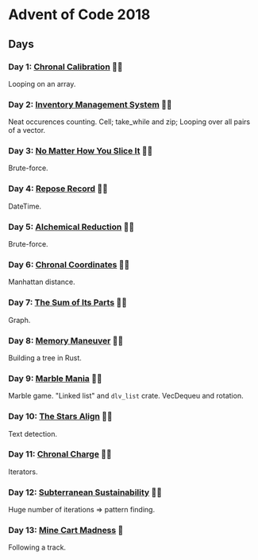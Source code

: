 # Advent of Code 2018

## Days

### Day 1: [Chronal Calibration](day01/README.md) 🌟🌟

Looping on an array.

### Day 2: [Inventory Management System](day02/README.md) 🌟🌟

Neat occurences counting.
Cell; take_while and zip; Looping over all pairs of a vector.

### Day 3: [No Matter How You Slice It](day03/README.md) 🌟🌟

Brute-force.

### Day 4: [Repose Record](day04/README.md) 🌟🌟

DateTime.

### Day 5: [Alchemical Reduction](day05/README.md) 🌟🌟

Brute-force.

### Day 6: [Chronal Coordinates](day06/README.md) 🌟🌟

Manhattan distance.

### Day 7: [The Sum of Its Parts](day07/README.md) 🌟🌟

Graph.

### Day 8: [Memory Maneuver](day08/README.md) 🌟🌟

Building a tree in Rust.

### Day 9: [Marble Mania](day09/README.md) 🌟🌟

Marble game. "Linked list" and `dlv_list` crate. VecDequeu and rotation.

### Day 10: [The Stars Align](day10/README.md) 🌟🌟

Text detection.

### Day 11: [Chronal Charge](day11/README.md) 🌟🌟

Iterators.

### Day 12: [Subterranean Sustainability](day12/README.md) 🌟🌟

Huge number of iterations => pattern finding.

### Day 13: [Mine Cart Madness](day13/README.md) 🌟

Following a track.